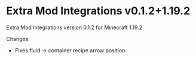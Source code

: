# Extra Mod Integrations v0.1.2+1.19.2

Extra Mod Integrations version 0.1.2 for Minecraft 1.19.2

Changes:

* Fixes fluid -> container recipe arrow position.
